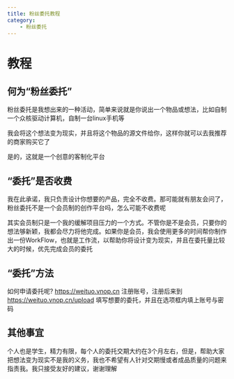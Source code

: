 ```yaml
---
title: 粉丝委托教程
category:
    - 粉丝委托
---
```

# 教程
## 何为“粉丝委托”
粉丝委托是我想出来的一种活动，简单来说就是你说出一个物品或想法，比如自制一个众核驱动计算机，自制一台linux手机等

我会将这个想法变为现实，并且将这个物品的源文件给你，这样你就可以去我推荐的商家购买它了

是的，这就是一个创意的客制化平台
## “委托”是否收费
我在此承诺，我只负责设计你想要的产品，完全不收费。那可能就有朋友会问了，粉丝委托不是一个会员制的创作平台吗，怎么可能不收费呢

其实会员制只是一个我的缓解项目压力的一个方式。不管你是不是会员，只要你的想法够新颖，我都会尽力将他完成。如果你是会员，我会使用更多的时间帮你制作出一份WorkFlow，也就是工作流，以帮助你将设计变为现实，并且在委托量比较大的时候，优先完成会员的委托
## “委托”方法
如何申请委托呢?
https://weituo.vnop.cn 注册账号，注册后来到 https://weituo.vnop.cn/upload 填写想要的委托，并且在选项框内填上账号与密码
## 其他事宜
个人也是学生，精力有限，每个人的委托交期大约在3个月左右，但是，帮助大家把想法变为现实不是我的义务，我也不希望有人针对交期慢或者成品质量的问题来指责我。我只接受友好的建议，谢谢理解